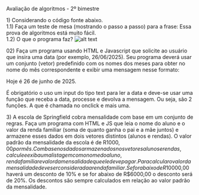 Avaliação de algoritmos \- 2º bimestre 

1\) Considerando o código fonte abaixo.  
1.1) Faça um teste de mesa (mostrando o passo a passo) para a frase: Essa prova de algoritmos está muito fácil.  
1.2) O que o programa faz?
![alt text](image.png)

02\) Faça um programa usando HTML e Javascript que solicite ao usuário que insira uma data (por exemplo, 26/06/2025). Seu programa deverá usar um conjunto (vetor) predefinido com os nomes dos meses para obter no nome do mês correspondente e exibir uma mensagem nesse formato: 

Hoje é 26 de junho de 2025\.

É obrigatório o uso um input do tipo text para ler a data e deve-se usar uma função que receba a data, processe e devolva a mensagem. Ou seja, são 2 funções. A que é chamada no onclick e mais uma.

3\) A escola de Springfield cobra mensalidade com base em um conjunto de regras. Faça um programa com HTML e JS que leia o nome do aluno e o valor da renda familiar (soma de quanto ganha o pai e a mãe juntos) e armazene esses dados em dois vetores distintos (alunos e rendas). O valor padrão da mensalidade da escola é de R$1000,00 por mês. Com base nos dados armazenados nos vetores alunos e rendas, calcule e exiba uma listagem com o nome do aluno, renda familiar e valor da mensalidade que ele deve pagar. Para calcular o valor da mensalidade deve ser considerada a renda familiar. Se for abaixo de R$10000,00 haverá um desconto de 10% e se for abaixo de R$6000,00 o desconto será de 20%. Os descontos são sempre calculados em relação ao valor padrão da mensalidade.  
